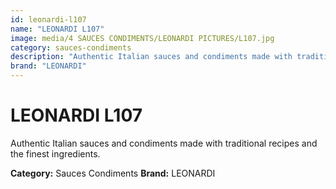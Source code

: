 ```yaml
---
id: leonardi-l107
name: "LEONARDI L107"
image: media/4 SAUCES CONDIMENTS/LEONARDI PICTURES/L107.jpg
category: sauces-condiments
description: "Authentic Italian sauces and condiments made with traditional recipes and the finest ingredients."
brand: "LEONARDI"
---
```


# LEONARDI L107

Authentic Italian sauces and condiments made with traditional recipes and the finest ingredients.

**Category:** Sauces Condiments
**Brand:** LEONARDI
